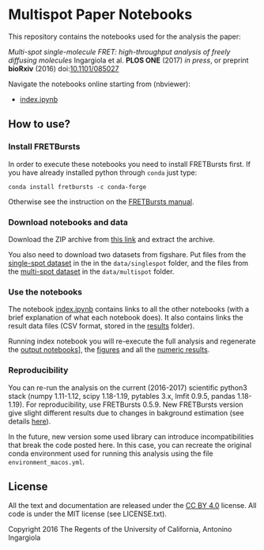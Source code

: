 # Multispot Paper Notebooks

This repository contains the notebooks used for the analysis the paper:

*Multi-spot single-molecule FRET: high-throughput analysis of freely diffusing molecules*
Ingargiola et al. **PLOS ONE** (2017) *in press*, 
or preprint **bioRxiv** (2016) doi:[10.1101/085027](https://doi.org/10.1101/085027)

Navigate the notebooks online starting from (nbviewer):

- [index.ipynb](http://nbviewer.jupyter.org/github/tritemio/multispot_paper/blob/master/index.ipynb)

## How to use?

### Install FRETBursts
In order to execute these notebooks you need to install
FRETBursts first. If you have already installed python through `conda` just type:

    conda install fretbursts -c conda-forge

Otherwise see the instruction on the [FRETBursts manual](http://fretbursts.readthedocs.io/en/latest/getting_started.html).

### Download notebooks and data

Download the ZIP archive from [this link](https://github.com/tritemio/multispot_paper/archive/master.zip)
and extract the archive.

You also need to download two datasets from figshare. Put files from the
[single-spot dataset](https://doi.org/10.6084/m9.figshare.1098961) in the in the `data/singlespot` folder,
and the files from the [multi-spot dataset](https://doi.org/10.6084/m9.figshare.1098962)
in the `data/multispot` folder.

### Use the notebooks

The notebook [index.ipynb](http://nbviewer.jupyter.org/github/tritemio/multispot_paper/blob/master/index.ipynb) contains links
to all the other notebooks (with a brief explanation of what each notebook does).
It also contains links the result data files (CSV format, stored in the [results](results) folder).

Running index notebook you will re-execute the full analysis and regenerate the
[output notebooks](out_notebooks)], the [figures](figures) and all the
[numeric results](results).

### Reproducibility
You can re-run the analysis on the current (2016-2017) scientific python3 stack
(numpy 1.11-1.12, scipy 1.18-1.19, pytables 3.x, lmfit 0.9.5, pandas 1.18-1.19).
For reproducibility, use FRETBursts 0.5.9. New FRETBursts version give slight different
results due to changes in bakground estimation 
(see details [here](http://fretbursts.readthedocs.io/en/latest/releasenotes.html#backward-incompatible-changes)).

In the future, new version some used library can introduce incompatibilities that break the code
posted here. In this case, you can recreate the original conda environment used for running this
analysis using the file `environment_macos.yml`.

## License

All the text and documentation are released under the
[CC BY 4.0](https://creativecommons.org/licenses/by/4.0/) license.
All code is under the MIT license (see LICENSE.txt).

Copyright 2016 The Regents of the University of California, Antonino Ingargiola
